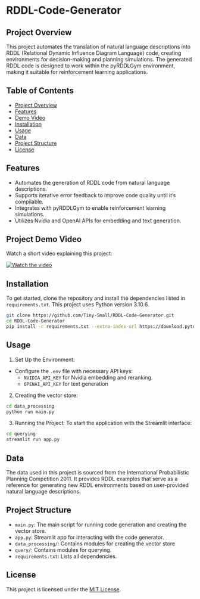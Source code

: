# RDDL-Code-Generator

## Project Overview
This project automates the translation of natural language descriptions into RDDL (Relational Dynamic Influence Diagram Language) code, creating environments for decision-making and planning simulations. The generated RDDL code is designed to work within the pyRDDLGym environment, making it suitable for reinforcement learning applications.

## Table of Contents
- [Project Overview](#project-overview)
- [Features](#features)
- [Demo Video](#project-demo-video)
- [Installation](#installation)
- [Usage](#usage)
- [Data](#data)
- [Project Structure](#project-structure)
- [License](#license)

## Features
- Automates the generation of RDDL code from natural language descriptions.
- Supports iterative error feedback to improve code quality until it’s compilable.
- Integrates with pyRDDLGym to enable reinforcement learning simulations.
- Utilizes Nvidia and OpenAI APIs for embedding and text generation.

## Project Demo Video
Watch a short video explaining this project:

[![Watch the video](https://img.youtube.com/vi/VUvqhoNJfvA/0.jpg)](https://youtu.be/VUvqhoNJfvA)


## Installation
To get started, clone the repository and install the dependencies listed in `requirements.txt`. This project uses Python version 3.10.6.

```bash
git clone https://github.com/Tiny-Small/RDDL-Code-Generator.git
cd RDDL-Code-Generator
pip install -r requirements.txt --extra-index-url https://download.pytorch.org/whl/cpu
```

## Usage
1. Set Up the Environment:
  - Configure the `.env` file with necessary API keys:
    - `NVIDIA_API_KEY` for Nvidia embedding and reranking.
    - `OPENAI_API_KEY` for text generation
2. Creating the vector store:
```bash
cd data_processing
python run main.py
```
3. Running the Project: To start the application with the Streamlit interface:
```bash
cd querying
streamlit run app.py
```

## Data
The data used in this project is sourced from the International Probabilistic Planning Competition 2011. It provides RDDL examples that serve as a reference for generating new RDDL environments based on user-provided natural language descriptions.

## Project Structure
- `main.py`: The main script for running code generation and creating the vector store.
- `app.py`: Streamlit app for interacting with the code generator.
- `data_processing/`: Contains modules for creating the vector store
- `query/`: Contains modules for querying.
- `requirements.txt`: Lists all dependencies.

## License
This project is licensed under the [MIT License](LICENSE).
